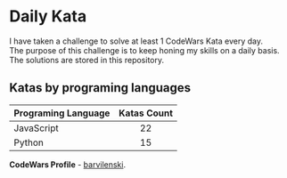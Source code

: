 # Daily Kata

I have taken a challenge to solve at least 1 CodeWars Kata every day.  
The purpose of this challenge is to keep honing my skills on a daily basis.  
The solutions are stored in this repository.

## Katas by programing languages

| Programing Language | Katas Count |
| ------------------- | :---------: |
| JavaScript          |          22 |
| Python              |          15 |


**CodeWars Profile** - [barvilenski](https://www.codewars.com/users/vbarv24).

